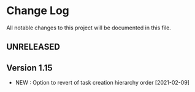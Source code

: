 # Change Log
All notable changes to this project will be documented in this file.

## UNRELEASED



## Version 1.15

- NEW : Option to revert of task creation hierarchy order [2021-02-09]
